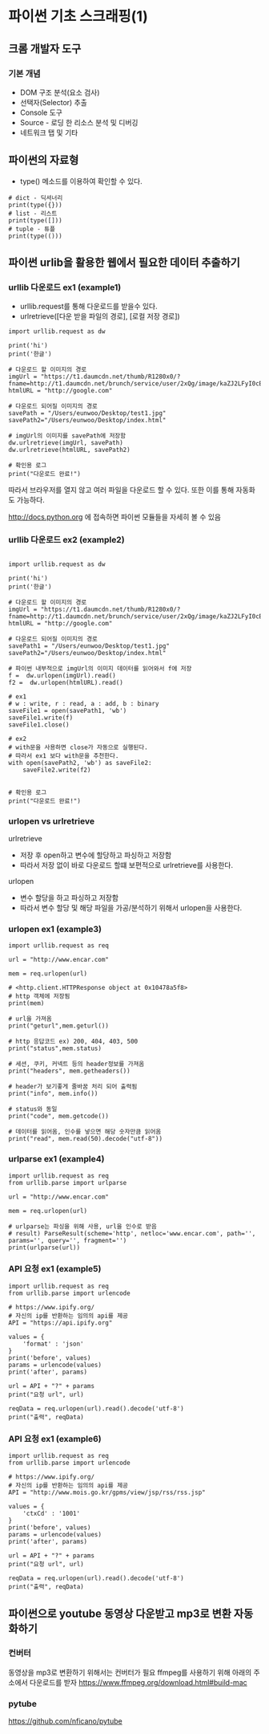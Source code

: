# 파이썬 기초 스크래핑(1)

## 크롬 개발자 도구

### 기본 개념
- DOM 구조 분석(요소 검사)
- 선택자(Selector) 추출
- Console 도구
- Source - 로딩 한 리소스 분석 및 디버깅
- 네트워크 탭 및 기타

## 파이썬의 자료형
- type() 메소드를 이용하여 확인할 수 있다.

```
# dict - 딕셔너리
print(type({}))
# list - 리스트
print(type([]))
# tuple - 튜플
print(type(()))
```

## 파이썬 urlib을 활용한 웹에서 필요한 데이터 추출하기

### urllib 다운로드 ex1 (example1)
- urllib.request를 통해 다운로드를 받을수 있다.
- urlretrieve([다운 받을 파일의 경로], [로컬 저장 경로])
```
import urllib.request as dw

print('hi')
print('한글')

# 다운로드 할 이미지의 경로
imgUrl = "https://t1.daumcdn.net/thumb/R1280x0/?fname=http://t1.daumcdn.net/brunch/service/user/2xQg/image/kaZJ2LFyI0cBnynD_0rnneuFgYI.jpg"
htmlURL = "http://google.com"

# 다운로드 되어질 이미지의 경로
savePath = "/Users/eunwoo/Desktop/test1.jpg"
savePath2="/Users/eunwoo/Desktop/index.html"

# imgUrl의 이미지를 savePath에 저장함
dw.urlretrieve(imgUrl, savePath)
dw.urlretrieve(htmlURL, savePath2)

# 확인용 로그
print("다운로드 완료!")
```

따라서 브라우저를 열지 않고 여러 파일을 다운로드 할 수 있다.
또한 이를 통해 자동화도 가능하다.

http://docs.python.org 에 접속하면 파이썬 모듈들을 자세히 볼 수 있음


### urllib 다운로드 ex2 (example2)
```

import urllib.request as dw

print('hi')
print('한글')

# 다운로드 할 이미지의 경로
imgUrl = "https://t1.daumcdn.net/thumb/R1280x0/?fname=http://t1.daumcdn.net/brunch/service/user/2xQg/image/kaZJ2LFyI0cBnynD_0rnneuFgYI.jpg"
htmlURL = "http://google.com"

# 다운로드 되어질 이미지의 경로
savePath1 = "/Users/eunwoo/Desktop/test1.jpg"
savePath2="/Users/eunwoo/Desktop/index.html"

# 파이썬 내부적으로 imgUrl의 이미지 데이터를 읽어와서 f에 저장
f =  dw.urlopen(imgUrl).read()
f2 =  dw.urlopen(htmlURL).read()

# ex1
# w : write, r : read, a : add, b : binary
saveFile1 = open(savePath1, 'wb')
saveFile1.write(f)
saveFile1.close()

# ex2
# with문을 사용하면 close가 자동으로 실행된다.
# 따라서 ex1 보다 with문을 추천한다.
with open(savePath2, 'wb') as saveFile2:
    saveFile2.write(f2)


# 확인용 로그
print("다운로드 완료!")
```

### urlopen vs urlretrieve

urlretrieve
- 저장 후 open하고 변수에 할당하고 파싱하고 저장함
- 따라서 저장 없이 바로 다운로드 할떄 보편적으로 urlretrieve를 사용한다.

urlopen
- 변수 할당을 하고 파싱하고 저장함
- 따라서 변수 할당 및 해당 파일을 가공/분석하기 위해서 urlopen을 사용한다.



### urlopen ex1 (example3)
```
import urllib.request as req

url = "http://www.encar.com"

mem = req.urlopen(url)

# <http.client.HTTPResponse object at 0x10478a5f8>
# http 객체에 저장됨
print(mem)

# url을 가져옴
print("geturl",mem.geturl())

# http 응답코드 ex) 200, 404, 403, 500
print("status",mem.status)

# 세션, 쿠키, 커넥트 등의 header정보를 가져옴
print("headers", mem.getheaders())

# header가 보기좋게 줄바꿈 처리 되어 출력됨
print("info", mem.info())

# status와 동일
print("code", mem.getcode())

# 데이터를 읽어옴, 인수를 넣으면 해당 숫자만큼 읽어옴
print("read", mem.read(50).decode("utf-8"))
```


### urlparse ex1 (example4)
```
import urllib.request as req
from urllib.parse import urlparse

url = "http://www.encar.com"

mem = req.urlopen(url)

# urlparse는 파싱을 위해 사용, url을 인수로 받음
# result) ParseResult(scheme='http', netloc='www.encar.com', path='', params='', query='', fragment='')
print(urlparse(url))
```

### API 요청 ex1 (example5)

```
import urllib.request as req
from urllib.parse import urlencode

# https://www.ipify.org/ 
# 자신의 ip를 반환하는 임의의 api를 제공
API = "https://api.ipify.org"

values = {
    'format' : 'json'
}
print('before', values)
params = urlencode(values)
print('after', params)

url = API + "?" + params
print("요청 url", url)

reqData = req.urlopen(url).read().decode('utf-8')
print("출력", reqData)
```

### API 요청 ex1 (example6)

```
import urllib.request as req
from urllib.parse import urlencode

# https://www.ipify.org/ 
# 자신의 ip를 반환하는 임의의 api를 제공
API = "http://www.mois.go.kr/gpms/view/jsp/rss/rss.jsp"

values = {
    'ctxCd' : '1001'
}
print('before', values)
params = urlencode(values)
print('after', params)

url = API + "?" + params
print("요청 url", url)

reqData = req.urlopen(url).read().decode('utf-8')
print("출력", reqData)
```

## 파이썬으로 youtube 동영상 다운받고 mp3로 변환 자동화하기

### 컨버터
동영상을 mp3로 변환하기 위해서는 컨버터가 필요
ffmpeg를 사용하기 위해 아래의 주소에서 다운로드를 받자
https://www.ffmpeg.org/download.html#build-mac

### pytube
https://github.com/nficano/pytube
